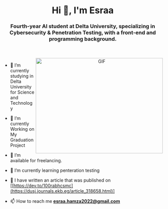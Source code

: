 <h1 align="center">Hi 👋, I'm Esraa </h1>
<h3 align="center">Fourth-year AI student at Delta University, specializing in Cybersecurity & Penetration Testing, with a front-end and programming background. </h3>

<br/>
<br/>

<a target="_blank" align="center">
  <img align="right" top="500" height="300" width="400" alt="GIF" src="https://media.giphy.com/media/SWoSkN6DxTszqIKEqv/giphy.gif">
</a>

- 🔭 I’m currently studying in Delta University for Science and Technology

- 🌱 I’m currently Working on My Graduation Project

- 🤝 I’m available for freelancing.

- 🌱 I’m currently learning penteration testing 

- 📝 I have written an article that was published on [[https://dev.to/100rabhcsmc](https://dusj.journals.ekb.eg/article_318658.html)]

- 📫 How to reach me **esraa.hamza2022@gmail.com**

<br/>




